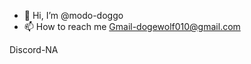- 👋 Hi, I’m @modo-doggo
- 📫 How to reach me 
Gmail-dogewolf010@gmail.com   

Discord-NA


<!---
modo-doggo/modo-doggo is a ✨ special ✨ repository because its `README.md` (this file) appears on your GitHub profile.
You can click the Preview link to take a look at your changes.
--->


